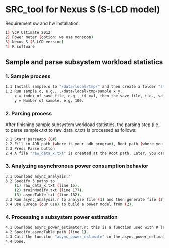 # SRC_tool for Nexus S (S-LCD model)

Requirement sw and hw installation:
```bash
1) VC# Ultimate 2012
2) Power meter (option: we use monsoon)
3) Nexus S (S-LCD version)
4) R software
```
## Sample and parse subsystem workload statistics

### 1. Sample process

```bash
1.1 Install sample.o to "/data/local/tmp/" and then create a folder "stat" within "/data/local/tmp/" in Nexus S.
1.2 Run sample.o, e.g., ./data/local/tmp/sample x y. 
    x = index of save file, e.g., if x=1, then the save file, i.e., sample1.txt, will be saved in /stat/ directory. 
    y = Number of sample, e.g, 100.
```

### 2. Parsing process

After finishing sample subsystem workload statistics, the parsing step (i.e., to parse samplex.txt to raw_data_x.txt) is processed as follows:

```bash
2.1 Start parseApp (C#)
2.2 Fill in ADB path (where is your adb program), Root path (where you want to save), and Sample file index which is match to the sampleX.txt.
2.3 Press Parse button
2.4 A file "raw_data_x.txt" is created at the Root path. Later, you can integrate this data to your power trace data.
```

### 3. Analyzing asynchronous power consumption behavior

```bash
3.1 Download async_analysis.r
3.2 Specify 3 paths to 
    (1) raw_data_x.txt (line 15). 
    (2) trainModify.txt (line 177).
    (3) asyncTable.txt (line 182).
3.3 Run async_analysis.r to analyze file (1) and then generate file (2) and (3).
3.4 Use Eureqa (our use) to build a power model from (2).
```

### 4. Processing a subsystem power estimation

```bash
4.1 Download async_power_estimator.r: this is a function used with R language. it returns the power consumption of subsystem under test.
4.2 Specify asyncTable path (line 1).
4.3 Call the funciton "async_power_estimate" in the async_power_estimator.r for estimating power consumption caused by asynchronous power consumption behavior.
4.4 Done.
```
